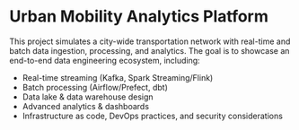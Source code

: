 # Urban Mobility Analytics Platform
This project simulates a city-wide transportation network with real-time and batch data ingestion, processing, and analytics. The goal is to showcase an end-to-end data engineering ecosystem, including:
- Real-time streaming (Kafka, Spark Streaming/Flink)
- Batch processing (Airflow/Prefect, dbt)
- Data lake & data warehouse design
- Advanced analytics & dashboards
- Infrastructure as code, DevOps practices, and security considerations
